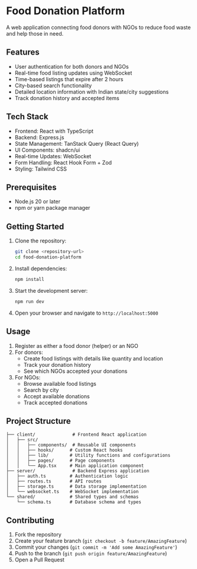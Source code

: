 # Food Donation Platform

A web application connecting food donors with NGOs to reduce food waste and help those in need.

## Features

- User authentication for both donors and NGOs
- Real-time food listing updates using WebSocket
- Time-based listings that expire after 2 hours
- City-based search functionality
- Detailed location information with Indian state/city suggestions
- Track donation history and accepted items

## Tech Stack

- Frontend: React with TypeScript
- Backend: Express.js
- State Management: TanStack Query (React Query)
- UI Components: shadcn/ui
- Real-time Updates: WebSocket
- Form Handling: React Hook Form + Zod
- Styling: Tailwind CSS

## Prerequisites

- Node.js 20 or later
- npm or yarn package manager

## Getting Started

1. Clone the repository:
   ```bash
   git clone <repository-url>
   cd food-donation-platform
   ```

2. Install dependencies:
   ```bash
   npm install
   ```

3. Start the development server:
   ```bash
   npm run dev
   ```

4. Open your browser and navigate to `http://localhost:5000`

## Usage

1. Register as either a food donor (helper) or an NGO
2. For donors:
   - Create food listings with details like quantity and location
   - Track your donation history
   - See which NGOs accepted your donations
3. For NGOs:
   - Browse available food listings
   - Search by city
   - Accept available donations
   - Track accepted donations

## Project Structure

```
├── client/              # Frontend React application
│   ├── src/
│   │   ├── components/  # Reusable UI components
│   │   ├── hooks/      # Custom React hooks
│   │   ├── lib/        # Utility functions and configurations
│   │   ├── pages/      # Page components
│   │   └── App.tsx     # Main application component
├── server/              # Backend Express application
│   ├── auth.ts         # Authentication logic
│   ├── routes.ts       # API routes
│   ├── storage.ts      # Data storage implementation
│   └── websocket.ts    # WebSocket implementation
└── shared/             # Shared types and schemas
    └── schema.ts       # Database schema and types
```

## Contributing

1. Fork the repository
2. Create your feature branch (`git checkout -b feature/AmazingFeature`)
3. Commit your changes (`git commit -m 'Add some AmazingFeature'`)
4. Push to the branch (`git push origin feature/AmazingFeature`)
5. Open a Pull Request
